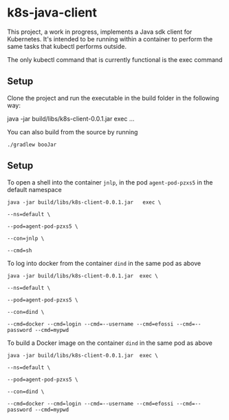 # k8s-java-client
This project, a work in progress, implements a Java sdk client for Kubernetes. It's intended to be running within a container to perform the same tasks that kubectl performs outside.

The only kubectl command  that is currently functional is the exec command


## Setup 
Clone the project and run the executable in the build folder in the following way:

java -jar build/libs/k8s-client-0.0.1.jar  exec <param1> <param2> ...

You can also build from the source by running

`./gradlew booJar`

## Setup 

To open a shell into the container `jnlp`, in the pod `agent-pod-pzxs5` in the default namespace
```
java -jar build/libs/k8s-client-0.0.1.jar   exec \

--ns=default \

--pod=agent-pod-pzxs5 \

--con=jnlp \

--cmd=sh 
```

To log into docker from the container `dind` in the same pod as above
```
java -jar build/libs/k8s-client-0.0.1.jar  exec \

--ns=default \

--pod=agent-pod-pzxs5 \

--con=dind \

--cmd=docker --cmd=login --cmd=--username --cmd=efossi --cmd=--password --cmd=mypwd 
```

To build a Docker image on the container `dind` in the same pod as above
```
java -jar build/libs/k8s-client-0.0.1.jar  exec \

--ns=default \

--pod=agent-pod-pzxs5 \

--con=dind \

--cmd=docker --cmd=login --cmd=--username --cmd=efossi --cmd=--password --cmd=mypwd 
```